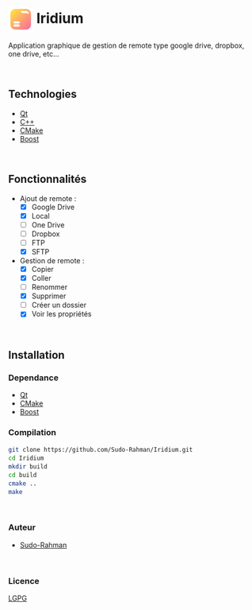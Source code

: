 # <img src="https://github.com/Sudo-Rahman/Iridium/blob/main/ressources/app.png" width="50" height="50" align="center" /> Iridium

Application graphique de gestion de remote type google drive, dropbox, one drive, etc...

<br>

## Technologies

- [Qt](https://www.qt.io/)
- [C++](https://isocpp.org/)
- [CMake](https://cmake.org/)
- [Boost](https://www.boost.org/)

<br>

## Fonctionnalités

- Ajout de remote :
    - [x] Google Drive
    - [x] Local
    - [ ] One Drive
    - [ ] Dropbox
    - [ ] FTP
    - [x] SFTP
- Gestion de remote :
  - [x] Copier
  - [x] Coller
  - [ ] Renommer
  - [x] Supprimer
  - [ ] Créer un dossier
  - [x] Voir les propriétés

<br>

## Installation

### Dependance

- [Qt](https://www.qt.io/)
- [CMake](https://cmake.org/)
- [Boost](https://www.boost.org/)

### Compilation

```bash
git clone https://github.com/Sudo-Rahman/Iridium.git
cd Iridium
mkdir build
cd build
cmake ..
make
```

<br>

### Auteur

- [Sudo-Rahman](https://github.com/Sudo-Rahman)

<br>

### Licence

[LGPG](https://www.gnu.org/licenses/lgpl-3.0.fr.html)